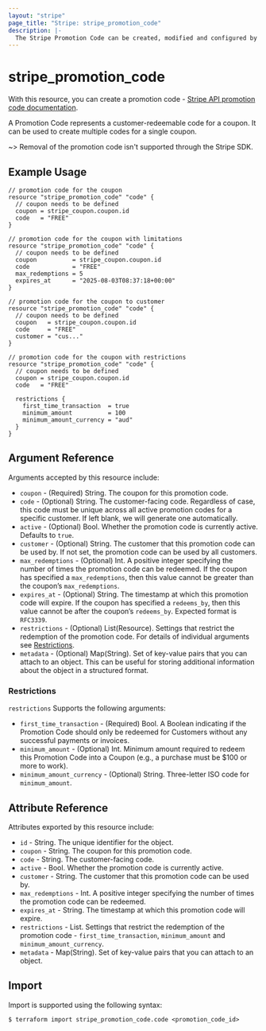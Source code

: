 ```yaml
---
layout: "stripe"
page_title: "Stripe: stripe_promotion_code"
description: |- 
  The Stripe Promotion Code can be created, modified and configured by this resource.
---
```


# stripe_promotion_code

With this resource, you can create a promotion code - [Stripe API promotion code documentation](https://stripe.com/docs/api/promotion_codes).

A Promotion Code represents a customer-redeemable code for a coupon. It can be used to create multiple codes for a single coupon.

~> Removal of the promotion code isn't supported through the Stripe SDK.

## Example Usage

```hcl
// promotion code for the coupon
resource "stripe_promotion_code" "code" {
  // coupon needs to be defined
  coupon = stripe_coupon.coupon.id
  code   = "FREE"
}

// promotion code for the coupon with limitations
resource "stripe_promotion_code" "code" {
  // coupon needs to be defined
  coupon          = stripe_coupon.coupon.id
  code            = "FREE"
  max_redemptions = 5
  expires_at      = "2025-08-03T08:37:18+00:00"
}

// promotion code for the coupon to customer
resource "stripe_promotion_code" "code" {
  // coupon needs to be defined
  coupon   = stripe_coupon.coupon.id
  code     = "FREE"
  customer = "cus..."
}

// promotion code for the coupon with restrictions
resource "stripe_promotion_code" "code" {
  // coupon needs to be defined
  coupon = stripe_coupon.coupon.id
  code   = "FREE"
  
  restrictions {
    first_time_transaction  = true
    minimum_amount          = 100
    minimum_amount_currency = "aud"
  }
}
```

## Argument Reference

Arguments accepted by this resource include:

* `coupon` - (Required) String. The coupon for this promotion code.
* `code` - (Optional) String. The customer-facing code. Regardless of case, this code must be unique across all active promotion codes for a specific customer. If left blank, we will generate one automatically.
* `active` - (Optional) Bool. Whether the promotion code is currently active. Defaults to `true`.
* `customer` - (Optional) String. The customer that this promotion code can be used by. If not set, the promotion code can be used by all customers.
* `max_redemptions` - (Optional) Int. A positive integer specifying the number of times the promotion code can be redeemed. If the coupon has specified a `max_redemptions`, then this value cannot be greater than the coupon’s `max_redemptions`.
* `expires_at` - (Optional) String. The timestamp at which this promotion code will expire. If the coupon has specified a `redeems_by`, then this value cannot be after the coupon’s `redeems_by`. Expected format is `RFC3339`.
* `restrictions` - (Optional) List(Resource). Settings that restrict the redemption of the promotion code. For details of individual arguments see [Restrictions](#restrictions).   
* `metadata` - (Optional) Map(String). Set of key-value pairs that you can attach to an object. This can be useful for storing additional information about the object in a structured format.

### Restrictions

`restrictions` Supports the following arguments:

* `first_time_transaction` - (Required) Bool. A Boolean indicating if the Promotion Code should only be redeemed for Customers without any successful payments or invoices.
* `minimum_amount` - (Optional) Int. Minimum amount required to redeem this Promotion Code into a Coupon (e.g., a purchase must be $100 or more to work).
* `minimum_amount_currency` - (Optional) String. Three-letter ISO code for `minimum_amount`.

## Attribute Reference

Attributes exported by this resource include:

* `id` - String. The unique identifier for the object.
* `coupon` - String. The coupon for this promotion code.
* `code` - String. The customer-facing code. 
* `active` - Bool. Whether the promotion code is currently active.
* `customer` - String. The customer that this promotion code can be used by.
* `max_redemptions` - Int. A positive integer specifying the number of times the promotion code can be redeemed. 
* `expires_at` - String. The timestamp at which this promotion code will expire.
* `restrictions` - List. Settings that restrict the redemption of the promotion code - `first_time_transaction`, `minimum_amount` and `minimum_amount_currency`.
* `metadata` - Map(String). Set of key-value pairs that you can attach to an object. 

## Import

Import is supported using the following syntax:

```shell
$ terraform import stripe_promotion_code.code <promotion_code_id>
```